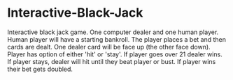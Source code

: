 # Interactive-Black-Jack
Interactive black jack game. One computer dealer and one human player. Human player will have a starting bankroll.
The player places a bet and then cards are dealt. One dealer card will be face up (the other face down).
Player has option of either 'hit' or 'stay'. If player goes over 21 dealer wins. If player stays, dealer will hit
until they beat player or bust. If player wins their bet gets doubled.
